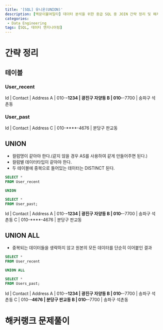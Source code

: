 ```yaml
---
title: '[SQL] 유니온(UNION)'
description: [백문이불여일타] 데이터 분석을 위한 중급 SQL 중 JOIN 간략 정리 및 해커랭크 문제 풀이
categories:
 - Data Engineering
tags: [SQL, 데이터 엔지니어링]
---
```


# 간략 정리

## 테이블

### User_recent

Id | Contact | Address
A | 010-****-1234 | 광진구 자양동
B | 010-****-7700 | 송파구 석촌동

### User_past

Id | Contact | Address
C | 010-****-4676 | 분당구 판교동

## UNION
- 컬럼명이 같아야 한다.(같지 않을 경우 AS를 사용하여 같게 만들어주면 된다.)
- 컬럼별 데이터타입이 같아야 한다.
- 두 테이블에 중복으로 들어있는 데이터는 DISTINCT 된다.

```sql
SELECT *
FROM User_recent

UNION

SELECT *
FROM User_past;
```

Id | Contact | Address
A | 010-****-1234 | 광진구 자양동
B | 010-****-7700 | 송파구 석촌동
C | 010-****-4676 | 분당구 판교동

## UNION ALL
- 중복되는 데이터들을 생략하지 않고 원본의 모든 데이터를 단순히 이어붙인 결과

```sql
SELECT *
FROM User_recent

UNION ALL

SELECT *
FROM Users_past;
```

Id | Contact | Address
A | 010-****-1234 | 광진구 자양동
B | 010-****-7700 | 송파구 석촌동
C | 010-****-4676 | 분당구 판교동
B | 010-****-7700 | 송파구 석촌동

# 해커랭크 문제풀이
